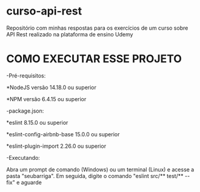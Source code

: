 # curso-api-rest
Repositório com minhas respostas para os exercícios de um curso sobre API Rest realizado na plataforma de ensino Udemy

# COMO EXECUTAR ESSE PROJETO

-Pré-requisitos:

*NodeJS versão 14.18.0 ou superior

*NPM versão 6.4.15 ou superior

-package.json:

*eslint 8.15.0 ou superior

*eslint-config-airbnb-base 15.0.0 ou superior

*eslint-plugin-import 2.26.0 ou superior

-Executando:

Abra um prompt de comando (Windows) ou um terminal (Linux) e acesse a pasta "seubarriga". Em seguida, 
digite o comando "eslint src/** test/** --fix" e aguarde
